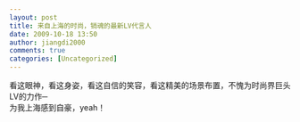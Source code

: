 ```yaml
---
layout: post
title: 来自上海的时尚，销魂的最新LV代言人
date: 2009-10-18 13:50
author: jiangdi2000
comments: true
categories: [Uncategorized]
---
```

<div id="msgcns!C840C88DA912213B!1773" class="bvMsg"> 看这眼神，看这身姿，看这自信的笑容，看这精美的场景布置，不愧为时尚界巨头LV的力作─<br />为我上海感到自豪，yeah！<br /><br /><span><a href="http://jiangdi2000.files.wordpress.com/2009/10/lv.jpg?w=224" target="_blank" rel="WLPP;url=http://jiangdi2000.files.wordpress.com/2009/10/lv.jpg?w=224"><img src="http://jiangdi2000.files.wordpress.com/2009/10/lv.jpg?w=224" alt="" /></a></span><br /></div>
